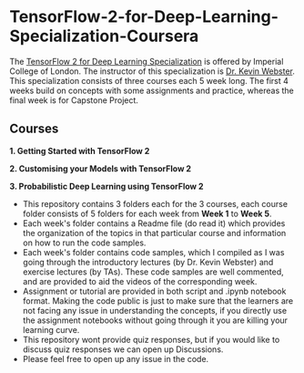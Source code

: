 # TensorFlow-2-for-Deep-Learning-Specialization-Coursera

The [TensorFlow 2 for Deep Learning Specialization](https://www.coursera.org/specializations/tensorflow2-deeplearning) is offered by Imperial College of London. The instructor of this specialization is [Dr. Kevin Webster](https://www.imperial.ac.uk/people/kevin.webster). This specialization consists of three courses each 5 week long. The first 4 weeks build on concepts with some assignments and practice, whereas the final week is for Capstone Project.

## Courses

**1. Getting Started with TensorFlow 2**

**2. Customising your Models with TensorFlow 2**

**3. Probabilistic Deep Learning using TensorFlow 2**


- This repository contains 3 folders each for the 3 courses, each course folder consists of 5 folders for each week from **Week 1** to **Week 5**.
- Each week's folder contains a Readme file (do read it) which provides the organization of the topics in that particular course and information on how to run the code samples.
- Each week's folder contains code samples, which I compiled as I was going through the introductory lectures (by Dr. Kevin Webster) and exercise lectures (by TAs). These code samples are well commented, and are provided to aid the videos of the corresponding week. 
- Assignment or tutorial are provided in both script and .ipynb notebook format. Making the code public is just to make sure that the learners are not facing any issue in understanding the concepts, if you directly use the assignment notebooks without going through it you are killing your learning curve. 
- This repository wont provide quiz responses, but if you would like to discuss quiz responses we can open up Discussions.
- Please feel free to open up any issue in the code.

